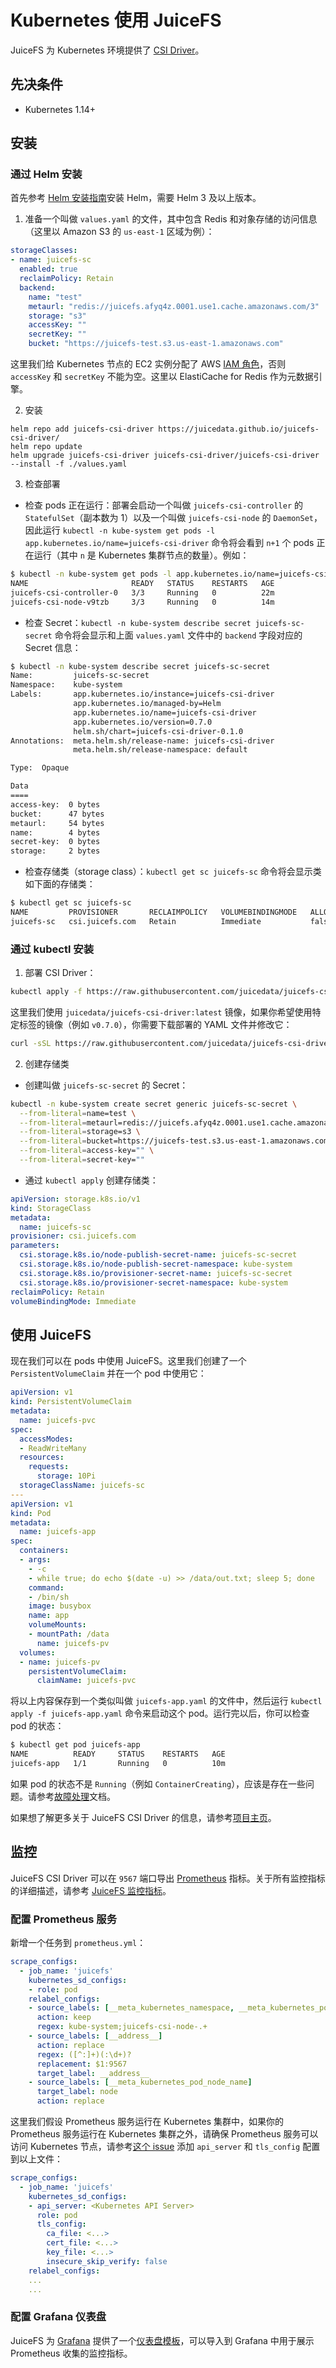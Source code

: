 # Kubernetes 使用 JuiceFS

JuiceFS 为 Kubernetes 环境提供了 [CSI Driver](https://github.com/juicedata/juicefs-csi-driver)。


## 先决条件

- Kubernetes 1.14+


## 安装

### 通过 Helm 安装

首先参考 [Helm 安装指南](https://github.com/helm/helm#install)安装 Helm，需要 Helm 3 及以上版本。

1. 准备一个叫做 `values.yaml` 的文件，其中包含 Redis 和对象存储的访问信息（这里以 Amazon S3 的 `us-east-1` 区域为例）：

```yaml
storageClasses:
- name: juicefs-sc
  enabled: true
  reclaimPolicy: Retain
  backend:
    name: "test"
    metaurl: "redis://juicefs.afyq4z.0001.use1.cache.amazonaws.com/3"
    storage: "s3"
    accessKey: ""
    secretKey: ""
    bucket: "https://juicefs-test.s3.us-east-1.amazonaws.com"
```

这里我们给 Kubernetes 节点的 EC2 实例分配了 AWS [IAM 角色](https://docs.aws.amazon.com/IAM/latest/UserGuide/id_roles_use_switch-role-ec2.html)，否则 `accessKey` 和 `secretKey` 不能为空。这里以 ElastiCache for Redis 作为元数据引擎。

2. 安装

```shell
helm repo add juicefs-csi-driver https://juicedata.github.io/juicefs-csi-driver/
helm repo update
helm upgrade juicefs-csi-driver juicefs-csi-driver/juicefs-csi-driver --install -f ./values.yaml
```

3. 检查部署

- 检查 pods 正在运行：部署会启动一个叫做 `juicefs-csi-controller` 的 `StatefulSet`（副本数为 1）以及一个叫做 `juicefs-csi-node` 的 `DaemonSet`，因此运行 `kubectl -n kube-system get pods -l app.kubernetes.io/name=juicefs-csi-driver` 命令将会看到 `n+1` 个 pods 正在运行（其中 `n` 是 Kubernetes 集群节点的数量）。例如：

```sh
$ kubectl -n kube-system get pods -l app.kubernetes.io/name=juicefs-csi-driver
NAME                       READY   STATUS    RESTARTS   AGE
juicefs-csi-controller-0   3/3     Running   0          22m
juicefs-csi-node-v9tzb     3/3     Running   0          14m
```

- 检查 Secret：`kubectl -n kube-system describe secret juicefs-sc-secret` 命令将会显示和上面 `values.yaml` 文件中的 `backend` 字段对应的 Secret 信息：

```sh
$ kubectl -n kube-system describe secret juicefs-sc-secret
Name:         juicefs-sc-secret
Namespace:    kube-system
Labels:       app.kubernetes.io/instance=juicefs-csi-driver
              app.kubernetes.io/managed-by=Helm
              app.kubernetes.io/name=juicefs-csi-driver
              app.kubernetes.io/version=0.7.0
              helm.sh/chart=juicefs-csi-driver-0.1.0
Annotations:  meta.helm.sh/release-name: juicefs-csi-driver
              meta.helm.sh/release-namespace: default

Type:  Opaque

Data
====
access-key:  0 bytes
bucket:      47 bytes
metaurl:     54 bytes
name:        4 bytes
secret-key:  0 bytes
storage:     2 bytes
```

- 检查存储类（storage class）：`kubectl get sc juicefs-sc` 命令将会显示类如下面的存储类：

```sh
$ kubectl get sc juicefs-sc
NAME         PROVISIONER       RECLAIMPOLICY   VOLUMEBINDINGMODE   ALLOWVOLUMEEXPANSION   AGE
juicefs-sc   csi.juicefs.com   Retain          Immediate           false                  69m
```

### 通过 kubectl 安装

1. 部署 CSI Driver：

```bash
kubectl apply -f https://raw.githubusercontent.com/juicedata/juicefs-csi-driver/master/deploy/k8s.yaml
```

这里我们使用 `juicedata/juicefs-csi-driver:latest` 镜像，如果你希望使用特定标签的镜像（例如 `v0.7.0`），你需要下载部署的 YAML 文件并修改它：

```bash
curl -sSL https://raw.githubusercontent.com/juicedata/juicefs-csi-driver/master/deploy/k8s.yaml | sed 's@juicedata/juicefs-csi-driver@juicedata/juicefs-csi-driver:v0.7.0@' | kubectl apply -f -
```

2. 创建存储类

- 创建叫做 `juicefs-sc-secret` 的 Secret：

```bash
kubectl -n kube-system create secret generic juicefs-sc-secret \
  --from-literal=name=test \
  --from-literal=metaurl=redis://juicefs.afyq4z.0001.use1.cache.amazonaws.com/3 \
  --from-literal=storage=s3 \
  --from-literal=bucket=https://juicefs-test.s3.us-east-1.amazonaws.com \
  --from-literal=access-key="" \
  --from-literal=secret-key=""

```

- 通过 `kubectl apply` 创建存储类：

```yaml
apiVersion: storage.k8s.io/v1
kind: StorageClass
metadata:
  name: juicefs-sc
provisioner: csi.juicefs.com
parameters:
  csi.storage.k8s.io/node-publish-secret-name: juicefs-sc-secret
  csi.storage.k8s.io/node-publish-secret-namespace: kube-system
  csi.storage.k8s.io/provisioner-secret-name: juicefs-sc-secret
  csi.storage.k8s.io/provisioner-secret-namespace: kube-system
reclaimPolicy: Retain
volumeBindingMode: Immediate
```


## 使用 JuiceFS

现在我们可以在 pods 中使用 JuiceFS。这里我们创建了一个 `PersistentVolumeClaim` 并在一个 pod 中使用它：

```yaml
apiVersion: v1
kind: PersistentVolumeClaim
metadata:
  name: juicefs-pvc
spec:
  accessModes:
  - ReadWriteMany
  resources:
    requests:
      storage: 10Pi
  storageClassName: juicefs-sc
---
apiVersion: v1
kind: Pod
metadata:
  name: juicefs-app
spec:
  containers:
  - args:
    - -c
    - while true; do echo $(date -u) >> /data/out.txt; sleep 5; done
    command:
    - /bin/sh
    image: busybox
    name: app
    volumeMounts:
    - mountPath: /data
      name: juicefs-pv
  volumes:
  - name: juicefs-pv
    persistentVolumeClaim:
      claimName: juicefs-pvc
```

将以上内容保存到一个类似叫做 `juicefs-app.yaml` 的文件中，然后运行 `kubectl apply -f juicefs-app.yaml` 命令来启动这个 pod。运行完以后，你可以检查 pod 的状态：

```sh
$ kubectl get pod juicefs-app
NAME          READY     STATUS    RESTARTS   AGE
juicefs-app   1/1       Running   0          10m
```

如果 pod 的状态不是 `Running`（例如 `ContainerCreating`），应该是存在一些问题。请参考[故障处理](https://github.com/juicedata/juicefs-csi-driver/blob/master/docs/troubleshooting.md)文档。

如果想了解更多关于 JuiceFS CSI Driver 的信息，请参考[项目主页](https://github.com/juicedata/juicefs-csi-driver)。


## 监控

JuiceFS CSI Driver 可以在 `9567` 端口导出 [Prometheus](https://prometheus.io) 指标。关于所有监控指标的详细描述，请参考 [JuiceFS 监控指标](p8s_metrics.md)。

### 配置 Prometheus 服务

新增一个任务到 `prometheus.yml`：

```yaml
scrape_configs:
  - job_name: 'juicefs'
    kubernetes_sd_configs:
    - role: pod
    relabel_configs:
    - source_labels: [__meta_kubernetes_namespace, __meta_kubernetes_pod_name]
      action: keep
      regex: kube-system;juicefs-csi-node-.+
    - source_labels: [__address__]
      action: replace
      regex: ([^:]+)(:\d+)?
      replacement: $1:9567
      target_label: __address__
    - source_labels: [__meta_kubernetes_pod_node_name]
      target_label: node
      action: replace
```

这里我们假设 Prometheus 服务运行在 Kubernetes 集群中，如果你的 Prometheus 服务运行在 Kubernetes 集群之外，请确保 Prometheus 服务可以访问 Kubernetes 节点，请参考[这个 issue](https://github.com/prometheus/prometheus/issues/4633) 添加 `api_server` 和 `tls_config` 配置到以上文件：

```yaml
scrape_configs:
  - job_name: 'juicefs'
    kubernetes_sd_configs:
    - api_server: <Kubernetes API Server>
      role: pod
      tls_config:
        ca_file: <...>
        cert_file: <...>
        key_file: <...>
        insecure_skip_verify: false
    relabel_configs:
    ...
    ...
```

### 配置 Grafana 仪表盘

JuiceFS 为 [Grafana](https://grafana.com) 提供了一个[仪表盘模板](../en/k8s_grafana_template.json)，可以导入到 Grafana 中用于展示 Prometheus 收集的监控指标。
